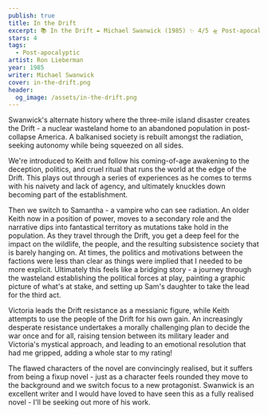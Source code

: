 ```yaml
---
publish: true
title: In the Drift
excerpt: 📚 In the Drift ✒️ Michael Swanwick (1985) ✨ 4/5 🛸 Post-apocalyptic 🖌️ Ron Lieberman
stars: 4
tags:
  - Post-apocalyptic
artist: Ron Lieberman
year: 1985
writer: Michael Swanwick
cover: in-the-drift.png
header:
  og_image: /assets/in-the-drift.png
---
```

Swanwick's alternate history where the three-mile island disaster creates the Drift - a nuclear wasteland home to an abandoned population in post-collapse America. A balkanised society is rebuilt amongst the radiation, seeking autonomy while being squeezed on all sides.  
  
We're introduced to Keith and follow his coming-of-age awakening to the deception, politics, and cruel ritual that runs the world at the edge of the Drift. This plays out through a series of experiences as he comes to terms with his naivety and lack of agency, and ultimately knuckles down becoming part of the establishment.   
  
Then we switch to Samantha - a vampire who can see radiation. An older Keith now in a position of power, moves to a secondary role and the narrative dips into fantastical territory as mutations take hold in the population. As they travel through the Drift, you get a deep feel for the impact on the wildlife, the people, and the resulting subsistence society that is barely hanging on. At times, the politics and motivations between the factions were less than clear as things were implied that I needed to be more explicit. Ultimately this feels like a bridging story - a journey through the wasteland establishing the political forces at play, painting a graphic picture of what's at stake, and setting up Sam's daughter to take the lead for the third act.  
  
Victoria leads the Drift resistance as a messianic figure, while Keith attempts to use the people of the Drift for his own gain. An increasingly desperate resistance undertakes a morally challenging plan to decide the war once and for all, raising tension between its military leader and Victoria's mystical approach, and leading to an emotional resolution that had me gripped, adding a whole star to my rating!  
  
The flawed characters of the novel are convincingly realised, but it suffers from being a fixup novel - just as a character feels rounded they move to the background and we switch focus to a new protagonist. Swanwick is an excellent writer and I would have loved to have seen this as a fully realised novel - I'll be seeking out more of his work.
